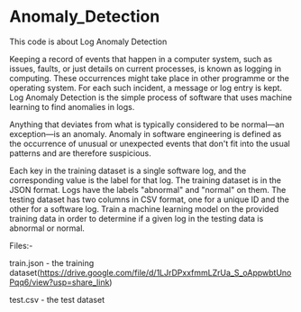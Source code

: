 # Anomaly_Detection
This code is about Log Anomaly Detection

Keeping a record of events that happen in a computer system, such as issues, faults, or just details on current processes, is known as logging in computing. These occurrences might take place in other programme or the operating system. For each such incident, a message or log entry is kept. Log Anomaly Detection is the simple process of software that uses machine learning to find anomalies in logs.

Anything that deviates from what is typically considered to be normal—an exception—is an anomaly. Anomaly in software engineering is defined as the occurrence of unusual or unexpected events that don't fit into the usual patterns and are therefore suspicious.

Each key in the training dataset is a single software log, and the corresponding value is the label for that log. The training dataset is in the JSON format. Logs have the labels "abnormal" and "normal" on them. The testing dataset has two columns in CSV format, one for a unique ID and the other for a software log. Train a machine learning model on the provided training data in order to determine if a given log in the testing data is abnormal or normal.

Files:-

train.json - the training dataset(https://drive.google.com/file/d/1LJrDPxxfmmLZrUa_S_oAppwbtUnoPqq6/view?usp=share_link)


test.csv - the test dataset
